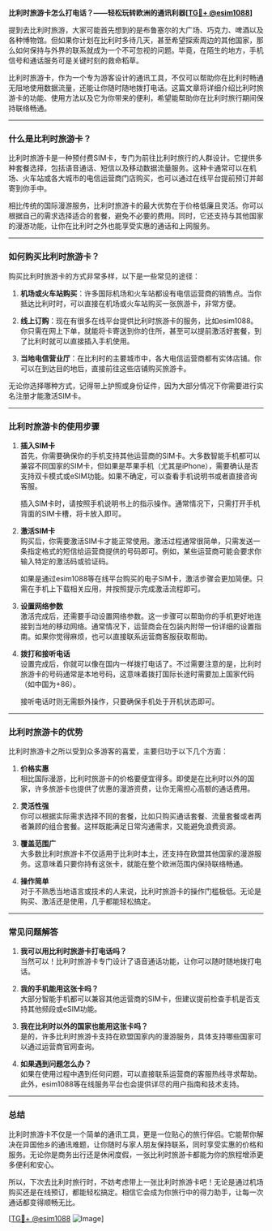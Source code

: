 **比利时旅游卡怎么打电话？——轻松玩转欧洲的通讯利器[[TG💪+ @esim1088](https://t.me/s/esim1088)]**

提到去比利时旅游，大家可能首先想到的是布鲁塞尔的大广场、巧克力、啤酒以及各种博物馆。但如果你计划在比利时多待几天，甚至希望探索周边的其他国家，那么如何保持与外界的联系就成为一个不可忽视的问题。毕竟，在陌生的地方，手机信号和通话服务可是关键时刻的救命稻草。

比利时旅游卡，作为一个专为游客设计的通讯工具，不仅可以帮助你在比利时畅通无阻地使用数据流量，还能让你随时随地拨打电话。这篇文章将详细介绍比利时旅游卡的功能、使用方法以及它为你带来的便利，希望能帮助你在比利时旅行期间保持联络畅通。

---

### **什么是比利时旅游卡？**

比利时旅游卡是一种预付费SIM卡，专门为前往比利时旅行的人群设计。它提供多种套餐选择，包括语音通话、短信以及移动数据流量服务。这种卡通常可以在机场、火车站或各大城市的电信运营商门店购买，也可以通过在线平台提前预订并邮寄到你手中。

相比传统的国际漫游服务，比利时旅游卡的最大优势在于价格低廉且灵活。你可以根据自己的需求选择适合的套餐，避免不必要的费用。同时，它还支持与其他国家的漫游功能，让你在比利时之外也能享受实惠的通话和上网服务。

---

### **如何购买比利时旅游卡？**

购买比利时旅游卡的方式非常多样，以下是一些常见的途径：

1. **机场或火车站购买**：许多国际机场和火车站都设有电信运营商的销售点。当你抵达比利时时，可以直接在机场或火车站购买一张旅游卡，非常方便。

2. **线上订购**：现在有很多在线平台提供比利时旅游卡的服务，比如esim1088。你只需在网上下单，就能将卡寄送到你的住所，甚至可以提前激活好套餐，到了比利时就可以直接插入手机使用。

3. **当地电信营业厅**：在比利时的主要城市中，各大电信运营商都有实体店铺。你可以在到达目的地后，直接前往这些店铺购买旅游卡。

无论你选择哪种方式，记得带上护照或身份证件，因为大部分情况下你需要进行实名注册才能激活SIM卡。

---

### **比利时旅游卡的使用步骤**

1. **插入SIM卡**  
   首先，你需要确保你的手机支持其他运营商的SIM卡。大多数智能手机都可以兼容不同国家的SIM卡，但如果是苹果手机（尤其是iPhone），需要确认是否支持双卡模式或eSIM功能。如果不确定，可以查看手机说明书或者直接咨询客服。

   插入SIM卡时，请按照手机说明书上的指示操作。通常情况下，只需打开手机背面的SIM卡槽，将卡放入即可。

2. **激活SIM卡**  
   购买后，你需要激活SIM卡才能正常使用。激活过程通常很简单，只需发送一条指定格式的短信给运营商提供的号码即可。例如，某些运营商可能会要求你输入特定的激活码或验证码。

   如果是通过esim1088等在线平台购买的电子SIM卡，激活步骤会更加简便。只需在手机上下载相关应用，并按照提示完成激活流程即可。

3. **设置网络参数**  
   激活完成后，还需要手动设置网络参数。这一步骤可以帮助你的手机更好地连接到当地的移动网络。通常情况下，运营商会在包装内附带一份详细的设置指南。如果你觉得麻烦，也可以直接联系运营商客服获取帮助。

4. **拨打和接听电话**  
   设置完成后，你就可以像在国内一样拨打电话了。不过需要注意的是，比利时旅游卡的号码通常是本地号码，这意味着拨打国际长途时需要加上国家代码（如中国为+86）。

   接听电话时则无需额外操作，只要确保手机处于开机状态即可。

---

### **比利时旅游卡的优势**

比利时旅游卡之所以受到众多游客的喜爱，主要归功于以下几个方面：

1. **价格实惠**  
   相比国际漫游，比利时旅游卡的价格要便宜得多。即使是在比利时以外的国家，许多旅游卡也提供了优惠的漫游资费，让你无需担心高额的通话费用。

2. **灵活性强**  
   你可以根据实际需求选择不同的套餐，比如只购买通话套餐、流量套餐或者两者兼顾的组合套餐。这样既能满足日常沟通需求，又能避免浪费资源。

3. **覆盖范围广**  
   大多数比利时旅游卡不仅适用于比利时本土，还支持在欧盟其他国家的漫游服务。这意味着只要你持有这张卡，就能在整个欧洲范围内保持联络畅通。

4. **操作简单**  
   对于不熟悉当地语言或技术的人来说，比利时旅游卡的操作门槛极低。无论是购买、激活还是使用，几乎都能轻松搞定。

---

### **常见问题解答**

1. **我可以用比利时旅游卡打电话吗？**  
   当然可以！比利时旅游卡专门设计了语音通话功能，让你可以随时随地拨打电话。

2. **我的手机能用这张卡吗？**  
   大部分智能手机都可以兼容其他运营商的SIM卡，但建议提前检查手机是否支持其他频段或eSIM功能。

3. **我在比利时以外的国家也能用这张卡吗？**  
   是的，许多比利时旅游卡支持在欧盟国家内的漫游服务，具体支持哪些国家可以通过运营商官网查询。

4. **如果遇到问题怎么办？**  
   如果在使用过程中遇到任何问题，可以直接联系运营商的客服热线寻求帮助。此外，esim1088等在线服务平台也会提供详尽的用户指南和技术支持。

---

### **总结**

比利时旅游卡不仅是一个简单的通讯工具，更是一位贴心的旅行伴侣。它能帮你解决在异国他乡的通讯难题，让你随时与家人朋友保持联系，同时享受实惠的价格和服务。无论你是商务出行还是休闲度假，一张比利时旅游卡都能为你的旅程增添更多便利和安心。

所以，下次去比利时旅行时，不妨考虑带上一张比利时旅游卡吧！无论是通过机场购买还是在线预订，都能轻松搞定。相信它会成为你旅行中的得力助手，让每一次通话都变得顺畅无比。

[[TG💪+ @esim1088](https://t.me/s/esim1088) ![Image](https://i.postimg.cc/4NQfJmqS/Snipaste-2025-05-13-00-14-12.png)]